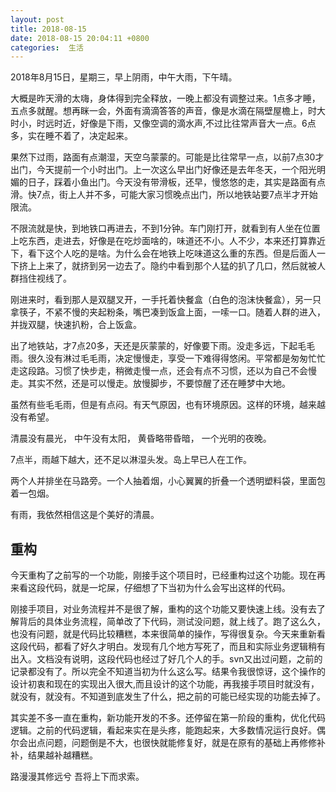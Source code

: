 ```yaml
---
layout: post
title: 2018-08-15
date: 2018-08-15 20:04:11 +0800
categories:  生活
---
```


2018年8月15日，星期三，早上阴雨，中午大雨，下午晴。

大概是昨天滑的太嗨，身体得到完全释放，一晚上都没有调整过来。1点多才睡，五点多就醒。想再眯一会，外面有滴滴答答的声音，像是水滴在隔壁屋檐上，时大时小，时远时近，好像是下雨，又像空调的滴水声,不过比往常声音大一点。6点多，实在睡不着了，决定起来。

果然下过雨，路面有点潮湿，天空乌蒙蒙的。可能是比往常早一点，以前7点30才出门，今天提前一个小时出门。上一次这么早出门好像还是去年冬天，一个阳光明媚的日子，踩着小鱼出门。今天没有带滑板，还早，慢悠悠的走，其实是路面有点滑。快7点，街上人并不多，可能大家习惯晚点出门，所以地铁站要7点半才开始限流。

不限流就是快，到地铁口再进去，不到1分钟。车门刚打开，就看到有人坐在位置上吃东西，走进去，好像是在吃炒面啥的，味道还不小。人不少，本来还打算靠近下，看下这个人吃的是啥。为什么会在地铁上吃味道这么重的东西。但是后面人一下挤上上来了，就挤到另一边去了。隐约中看到那个人猛的扒了几口，然后就被人群挡住视线了。

刚进来时，看到那人是双腿叉开，一手托着快餐盒（白色的泡沫快餐盒），另一只拿筷子，不紧不慢的夹起粉条，嘴巴凑到饭盒上面，一嗦一口。随着人群的进入，并拢双腿，快速扒粉，合上饭盒。

出了地铁站，才7点20多，天还是灰蒙蒙的，好像要下雨。没走多远，下起毛毛雨。很久没有淋过毛毛雨，决定慢慢走，享受一下难得得悠闲。平常都是匆匆忙忙走这段路。习惯了快步走，稍微走慢一点，还会有点不习惯，还以为自己不会慢走。其实不然，还是可以慢走。放慢脚步，不要惊醒了还在睡梦中大地。

虽然有些毛毛雨，但是有点闷。有天气原因，也有环境原因。这样的环境，越来越没有希望。

清晨没有晨光，
中午没有太阳，
黄昏略带昏暗，
一个光明的夜晚。

7点半，雨越下越大，还不足以淋湿头发。岛上早已人在工作。

两个人并排坐在马路旁。一个人抽着烟，小心翼翼的折叠一个透明塑料袋，里面包着一包烟。

有雨，我依然相信这是个美好的清晨。

## 重构
今天重构了之前写的一个功能，刚接手这个项目时，已经重构过这个功能。现在再来看这段代码，就是一坨屎，仔细想了下当初为什么会写出这样的代码。

刚接手项目，对业务流程并不是很了解，重构的这个功能又要快速上线。没有去了解背后的具体业务流程，简单改了下代码，测试没问题，就上线了。跑了这么久，也没有问题，就是代码比较糟糕，本来很简单的操作，写得很复杂。今天来重新看这段代码，都看了好久才明白。发现有几个地方写死了，而且和实际业务逻辑稍有出入。文档没有说明，这段代码也经过了好几个人的手。svn又出过问题，之前的记录都没有了。所以完全不知道当初为什么这么写。结果令我很惊讶，这个操作的设计初衷和现在的实现出入很大,而且设计的这个功能，再我接手项目时就没有，就没有，就没有。不知道到底发生了什么，把之前的可能已经实现的功能去掉了。

其实差不多一直在重构，新功能开发的不多。还停留在第一阶段的重构，优化代码逻辑。之前的代码逻辑，看起来实在是头疼，能跑起来，大多数情况运行良好。偶尔会出点问题，问题倒是不大，也很快就能修复好，就是在原有的基础上再修修补补，结果越补越糟糕。

路漫漫其修远兮 吾将上下而求索。




